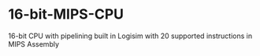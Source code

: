 # 16-bit-MIPS-CPU
16-bit CPU with pipelining built in Logisim with 20 supported instructions in MIPS Assembly
